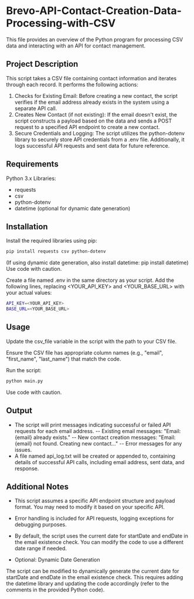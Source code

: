 # Brevo-API-Contact-Creation-Data-Processing-with-CSV

This file provides an overview of the Python program for processing CSV data and interacting with an API for contact management.

## Project Description

This script takes a CSV file containing contact information and iterates through each record. It performs the following actions:

1. Checks for Existing Email: Before creating a new contact, the script verifies if the email address already exists in the system using a separate API call.
2. Creates New Contact (if not existing): If the email doesn't exist, the script constructs a payload based on the data and sends a POST request to a specified API endpoint to create a new contact.
3. Secure Credentials and Logging: The script utilizes the python-dotenv library to securely store API credentials from a .env file. Additionally, it logs successful API requests and sent data for future reference.

## Requirements

Python 3.x
Libraries:
- requests
- csv
- python-dotenv
- datetime (optional for dynamic date generation)

## Installation

Install the required libraries using pip:

```bash
pip install requests csv python-dotenv
```
(If using dynamic date generation, also install datetime: pip install datetime)
Use code with caution.

Create a file named .env in the same directory as your script. Add the following lines, replacing <YOUR_API_KEY> and <YOUR_BASE_URL> with your actual values:

```bash
API_KEY=<YOUR_API_KEY>
BASE_URL=<YOUR_BASE_URL>
```

## Usage

Update the csv_file variable in the script with the path to your CSV file.

Ensure the CSV file has appropriate column names (e.g., "email", "first_name", "last_name") that match the code.

Run the script:

```bash
python main.py
```
Use code with caution.

## Output

- The script will print messages indicating successful or failed API requests for each email address.
-- Existing email messages: "Email: {email} already exists."
-- New contact creation messages: "Email: {email} not found. Creating new contact..."
-- Error messages for any issues.
- A file named api_log.txt will be created or appended to, containing details of successful API calls, including email address, sent data, and response.

## Additional Notes

- This script assumes a specific API endpoint structure and payload format. You may need to modify it based on your specific API.
- Error handling is included for API requests, logging exceptions for debugging purposes.
- By default, the script uses the current date for startDate and endDate in the email existence check. You can modify the code to use a different date range if needed.

- Optional: Dynamic Date Generation

The script can be modified to dynamically generate the current date for startDate and endDate in the email existence check. This requires adding the datetime library and updating the code accordingly (refer to the comments in the provided Python code).